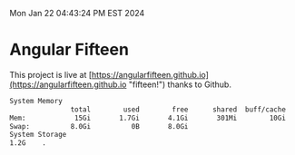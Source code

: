 Mon Jan 22 04:43:24 PM EST 2024

# Angular Fifteen


This project is live at [https://angularfifteen.github.io](https://angularfifteen.github.io "fifteen!") thanks to Github.

```bash
System Memory
               total        used        free      shared  buff/cache   available
Mem:            15Gi       1.7Gi       4.1Gi       301Mi        10Gi        13Gi
Swap:          8.0Gi          0B       8.0Gi
System Storage
1.2G	.
```

